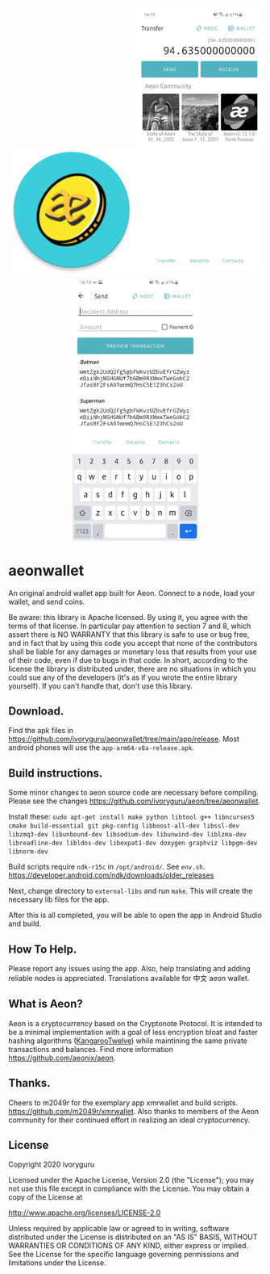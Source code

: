 <p align="center">
  <img src="ic_launcher_round.png" width="250" title="hover text">
  <img src="Screenshot_20201212-161307_Aeon_Wallet[1].jpg" width="250" title="hover text">
  <img src="Screenshot_20201212-161352_Aeon_Wallet[1].jpg" width="250" title="hover text">
</p>

# aeonwallet

An original android wallet app built for Aeon. Connect to a node, load your wallet, and send coins. 

Be aware: this library is Apache licensed. By using it, you agree with the terms of that license. In particular pay attention to section 7 and 8, which assert there is NO WARRANTY that this library is safe to use or bug free, and in fact that by using this code you accept that none of the contributors shall be liable for any damages or monetary loss that results from your use of their code, even if due to bugs in that code. In short, according to the license the library is distributed under, there are no situations in which you could sue any of the developers (it's as if you wrote the entire library yourself). If you can't handle that, don't use this library.

## Download.

Find the apk files in https://github.com/ivoryguru/aeonwallet/tree/main/app/release. Most android phones will use the `app-arm64-v8a-release.apk`.

## Build instructions.

Some minor changes to aeon source code are necessary before compiling. Please see the changes https://github.com/ivoryguru/aeon/tree/aeonwallet.

Install these: `sudo apt-get install make python libtool g++ libncurses5 cmake build-essential git pkg-config libboost-all-dev libssl-dev libzmq3-dev libunbound-dev libsodium-dev libunwind-dev liblzma-dev libreadline-dev libldns-dev libexpat1-dev doxygen graphviz libpgm-dev libnorm-dev`

Build scripts require `ndk-r15c` in `/opt/android/`. See `env.sh`. https://developer.android.com/ndk/downloads/older_releases

Next, change directory to `external-libs` and run `make`. This will create the necessary lib files for the app.

After this is all completed, you will be able to open the app in Android Studio and build.

## How To Help.

Please report any issues using the app. 
Also, help translating and adding reliable nodes is appreciated. 
Translations available for 中文 aeon wallet.

## What is Aeon?

Aeon is a cryptocurrency based on the Cryptonote Protocol. It is intended to be a minimal implementation with a goal of less encryption bloat and faster hashing algorithms ([KangarooTwelve](https://keccak.team/kangarootwelve.html)) while maintining the same private transactions and balances. Find more information https://github.com/aeonix/aeon.

## Thanks.

Cheers to m2049r for the exemplary app xmrwallet and build scripts. https://github.com/m2049r/xmrwallet.
Also thanks to members of the Aeon community for their continued effort in realizing an ideal cryptocurrency.

## License

Copyright 2020 ivoryguru

Licensed under the Apache License, Version 2.0 (the "License");
you may not use this file except in compliance with the License.
You may obtain a copy of the License at

http://www.apache.org/licenses/LICENSE-2.0

Unless required by applicable law or agreed to in writing, software
distributed under the License is distributed on an "AS IS" BASIS,
WITHOUT WARRANTIES OR CONDITIONS OF ANY KIND, either express or implied.
See the License for the specific language governing permissions and
limitations under the License.
